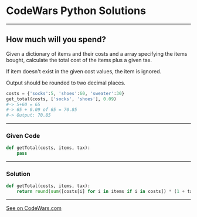 # CodeWars Python Solutions

---

## How much will you spend?

Given a dictionary of items and their costs and a array specifying the items bought, calculate the total cost of the items plus a given tax.

If item doesn't exist in the given cost values, the item is ignored.

Output should be rounded to two decimal places.


```python
costs = {'socks':5, 'shoes':60, 'sweater':30}
get_total(costs, ['socks', 'shoes'], 0.09)
#-> 5+60 = 65
#-> 65 + 0.09 of 65 = 70.85
#-> Output: 70.85
```

---

### Given Code


```python
def getTotal(costs, items, tax):
    pass
```

---

### Solution


```python
def getTotal(costs, items, tax):
    return round(sum([costs[i] for i in items if i in costs]) * (1 + tax), 2)
```


---


[See on CodeWars.com](https://www.codewars.com/kata/585d7b4685151614190001fd/)
